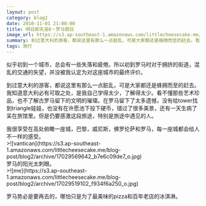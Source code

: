 ```yaml
---
layout: post
category: blog2
date: 2010-11-01 21:00:00
title: 明日即天涯8－罗马假日
image_url: https://s3.ap-southeast-1.amazonaws.com/littlecheesecake.me/blog-post/blog2/archive/4528406143_1d91269e8b_b.jpg
summary: 到过意大利的游客，都说这里有那么一点脏乱，可是大家都还是蜂拥而至的赶去。我知道意大利必有可取之处，是我自己学得太少，了解得太少。看不懂那些艺术珍品，也不了解古罗马留下的文明的璀璨。在罗马留下了太多遗憾，没有给tower找到triangle娃娃，也没有在许愿池下投下硬币，错过了很多美景，还有一天生病了呆在旅馆里。但是仍要感激这段旅途，特别是旅途中遇见的人。
tags: 旅行
---
```


似乎初到一个城市，总会有一些失落和疲倦。所以初到罗马时对于拥挤的街道，混乱的交通的失望，并没被我认定为对这座城市的最终评价。

到过意大利的游客，都说这里有那么一点脏乱，可是大家都还是蜂拥而至的赶去。我知道意大利必有可取之处，是我自己学得太少，了解得太少。看不懂那些艺术珍品，也不了解古罗马留下的文明的璀璨。在罗马留下了太多遗憾，没有给tower找到triangle娃娃，也没有在许愿池下投下硬币，错过了很多美景，还有一天生病了呆在旅馆里。但是仍要感激这段旅途，特别是旅途中遇见的人。

<figcaption>
我很享受在高处俯瞰一座城，巴黎，威尼斯，佛罗伦萨和罗马，每一座城都会给人不一样的感受。
</figcaption>
>![vantican](https://s3.ap-southeast-1.amazonaws.com/littlecheesecake.me/blog-post/blog2/archive/17029569642_b7e6c09de7_o.jpg)

<figcaption>
罗马的阳光太刺眼。
</figcaption>
>![me](https://s3.ap-southeast-1.amazonaws.com/littlecheesecake.me/blog-post/blog2/archive/17029519102_f934f6a250_o.jpg)

罗马势必是要再去的，哪怕只是为了最美味的pizza和百年老店的冰淇淋。

